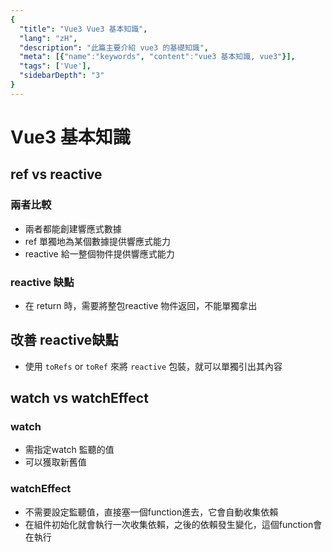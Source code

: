 ```yaml
---
{
  "title": "Vue3 Vue3 基本知識",
  "lang": "zH",
  "description": "此篇主要介紹 vue3 的基礎知識",
  "meta": [{"name":"keywords", "content":"vue3 基本知識, vue3"}],
  "tags": ['Vue'],
  "sidebarDepth": "3"
}
---
```


# Vue3 基本知識
## ref vs reactive
### 兩者比較
* 兩者都能創建響應式數據
* ref 單獨地為某個數據提供響應式能力
* reactive 給一整個物件提供響應式能力

### reactive 缺點
* 在 return 時，需要將整包reactive 物件返回，不能單獨拿出

## 改善 reactive缺點
* 使用 `toRefs` or `toRef` 來將 `reactive` 包裝，就可以單獨引出其內容

## watch vs watchEffect
### watch
* 需指定watch 監聽的值
* 可以獲取新舊值
### watchEffect
* 不需要設定監聽值，直接塞一個function進去，它會自動收集依賴
* 在組件初始化就會執行一次收集依賴，之後的依賴發生變化，這個function會在執行
